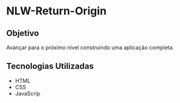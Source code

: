 # NLW-Return-Origin

## Objetivo

Avançar para o próximo nível construindo uma aplicação completa.

## Tecnologias Utilizadas 

<ul>
  <li> HTML </li>
  <li> CSS </li>
  <li> JavaScrip </li>
</ul>
  
